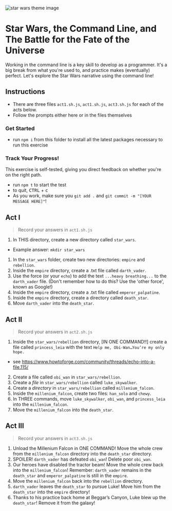 ![star wars theme image](https://i.ytimg.com/vi/SBW95uQM45U/hqdefault.jpg)

# Star Wars, the Command Line, and The Battle for the Fate of the Universe

Working in the command line is a key skill to develop as a programmer. It's a big break from what you're used to, and practice makes (eventually) perfect. Let's explore the Star Wars narrative using the command line!

## Instructions
* There are three files `act1.sh.js`, `act1.sh.js`, `act3.sh.js` for each of the acts below. 
* Follow the prompts either here or in the files themselves

### Get Started

* run `npm i` from this folder to install all the latest packages necessary to run this exercise

### Track Your Progress!
This exercise is self-tested, giving you direct feedback on whether you're on the right path. 

* run `npm t` to start the test
* to quit, <kbd>CTRL</kbd> + <kbd>c</kbd>
* As you work, make sure you `git add .` and `git commit -m "[YOUR MESSAGE HERE]"`!


## Act I
> Record your answers in `act1.sh.js`

1. In THIS directory, create a new directory called `star_wars`.
  - Example answer: `mkdir star_wars`
1. In the `star_wars` folder, create two new directories: `empire` and `rebellion`.
1. Inside the `empire` directory, create a .txt file called `darth_vader`.
1. Use the force (or your `echo`) to add the text `...heavy breathing...` to the `darth_vader` file. (Don't remember how to do this? Use the 'other force', known as Google!)
1. Inside the `empire` directory, create a .txt file called `emperor_palpatine`.
1. Inside the `empire` directory, create a directory called `death_star`.
1. Move `darth_vader` into the `death_star`.

## Act II
> Record your answers in `act2.sh.js`

1. Inside the `star_wars/rebellion` directory, [IN ONE COMMAND!!] create a file called `princess_leia` with the text `Help me, Obi-Wan…You’re my only hope.`
  - see https://www.howtoforge.com/community/threads/echo-into-a-file.115/ 
2. Create a file called `obi_wan` in `star_wars/rebellion`.
3. Create a *file* in `star_wars/rebellion` called `luke_skywalker`.
4. Create a *directory* in `star_wars/rebellion` called `millenium_falcon`.
5. Inside the `millenium_falcon`, create two files: `han_solo` and `chewy`.
6. In THREE commands, move `luke_skywalker`, `obi_wan`, and `princess_leia` into the `millenium_falcon`.
7. Move the `millenium_falcon` into the `death_star`.

## Act III
> Record your answers in `act3.sh.js`


1. Unload the Millenium Falcon in ONE COMMAND! Move the whole crew from the `millenium_falcon` directory into the `death_star` directory.
2. SPOILER! `darth_vader` has defeated `obi_wan`! Delete poor `obi_wan`.
3. Our heroes have disabled the tractor beam! Move the whole crew back into the `millenium_falcon`!
Remember: `darth_vader` remains in the `death_star` and `emperor_palpatine` is still in the `empire`.
4. Move the `millenium_falcon` back into the `rebellion` directory.
5. `darth_vader` leaves the `death_star` to pursue Luke! Move him from the `death_star` into the `empire` directory!
6. Thanks to his practice back home at Beggar’s Canyon, Luke blew up the `death_star`! Remove it from the galaxy!


